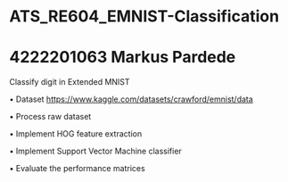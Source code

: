 # ATS_RE604_EMNIST-Classification
# 4222201063 Markus Pardede

Classify digit in Extended MNIST

• Dataset https://www.kaggle.com/datasets/crawford/emnist/data

• Process raw dataset

• Implement HOG feature extraction

• Implement Support Vector Machine classifier

• Evaluate the performance matrices

